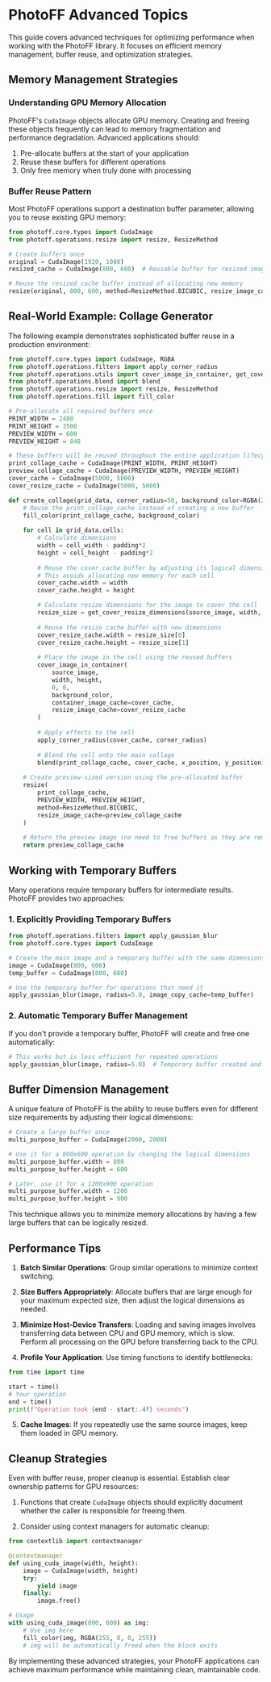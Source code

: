 # PhotoFF Advanced Topics

This guide covers advanced techniques for optimizing performance when working with the PhotoFF library. It focuses on efficient memory management, buffer reuse, and optimization strategies.

## Memory Management Strategies

### Understanding GPU Memory Allocation

PhotoFF's `CudaImage` objects allocate GPU memory. Creating and freeing these objects frequently can lead to memory fragmentation and performance degradation. Advanced applications should:

1. Pre-allocate buffers at the start of your application
2. Reuse these buffers for different operations
3. Only free memory when truly done with processing

### Buffer Reuse Pattern

Most PhotoFF operations support a destination buffer parameter, allowing you to reuse existing GPU memory:

```python
from photoff.core.types import CudaImage
from photoff.operations.resize import resize, ResizeMethod

# Create buffers once
original = CudaImage(1920, 1080)
resized_cache = CudaImage(800, 600)  # Reusable buffer for resized images

# Reuse the resized_cache buffer instead of allocating new memory
resize(original, 800, 600, method=ResizeMethod.BICUBIC, resize_image_cache=resized_cache)
```

## Real-World Example: Collage Generator

The following example demonstrates sophisticated buffer reuse in a production environment:

```python
from photoff.core.types import CudaImage, RGBA
from photoff.operations.filters import apply_corner_radius
from photoff.operations.utils import cover_image_in_container, get_cover_resize_dimensions
from photoff.operations.blend import blend
from photoff.operations.resize import resize, ResizeMethod
from photoff.operations.fill import fill_color

# Pre-allocate all required buffers once
PRINT_WIDTH = 2480
PRINT_HEIGHT = 3500
PREVIEW_WIDTH = 600
PREVIEW_HEIGHT = 848

# These buffers will be reused throughout the entire application lifecycle
print_collage_cache = CudaImage(PRINT_WIDTH, PRINT_HEIGHT)
preview_collage_cache = CudaImage(PREVIEW_WIDTH, PREVIEW_HEIGHT)
cover_cache = CudaImage(5000, 5000)
cover_resize_cache = CudaImage(5000, 5000)

def create_collage(grid_data, corner_radius=50, background_color=RGBA(255, 255, 255, 255), padding=30):
    # Reuse the print_collage_cache instead of creating a new buffer
    fill_color(print_collage_cache, background_color)
    
    for cell in grid_data.cells:
        # Calculate dimensions
        width = cell_width - padding*2
        height = cell_height - padding*2
        
        # Reuse the cover_cache buffer by adjusting its logical dimensions
        # This avoids allocating new memory for each cell
        cover_cache.width = width
        cover_cache.height = height

        # Calculate resize dimensions for the image to cover the cell
        resize_size = get_cover_resize_dimensions(source_image, width, height)
        
        # Reuse the resize cache buffer with new dimensions
        cover_resize_cache.width = resize_size[0]
        cover_resize_cache.height = resize_size[1]
        
        # Place the image in the cell using the reused buffers
        cover_image_in_container(
            source_image,
            width, height,
            0, 0,
            background_color,
            container_image_cache=cover_cache,
            resize_image_cache=cover_resize_cache
        )
        
        # Apply effects to the cell
        apply_corner_radius(cover_cache, corner_radius)
        
        # Blend the cell onto the main collage
        blend(print_collage_cache, cover_cache, x_position, y_position)
    
    # Create preview-sized version using the pre-allocated buffer
    resize(
        print_collage_cache, 
        PREVIEW_WIDTH, PREVIEW_HEIGHT, 
        method=ResizeMethod.BICUBIC,
        resize_image_cache=preview_collage_cache
    )
    
    # Return the preview image (no need to free buffers as they are reused)
    return preview_collage_cache
```

## Working with Temporary Buffers

Many operations require temporary buffers for intermediate results. PhotoFF provides two approaches:

### 1. Explicitly Providing Temporary Buffers

```python
from photoff.operations.filters import apply_gaussian_blur
from photoff.core.types import CudaImage

# Create the main image and a temporary buffer with the same dimensions
image = CudaImage(800, 600)
temp_buffer = CudaImage(800, 600)

# Use the temporary buffer for operations that need it
apply_gaussian_blur(image, radius=5.0, image_copy_cache=temp_buffer)
```

### 2. Automatic Temporary Buffer Management

If you don't provide a temporary buffer, PhotoFF will create and free one automatically:

```python
# This works but is less efficient for repeated operations
apply_gaussian_blur(image, radius=5.0)  # Temporary buffer created and freed internally
```

## Buffer Dimension Management

A unique feature of PhotoFF is the ability to reuse buffers even for different size requirements by adjusting their logical dimensions:

```python
# Create a large buffer once
multi_purpose_buffer = CudaImage(2000, 2000)

# Use it for a 800x600 operation by changing the logical dimensions
multi_purpose_buffer.width = 800
multi_purpose_buffer.height = 600

# Later, use it for a 1200x900 operation
multi_purpose_buffer.width = 1200
multi_purpose_buffer.height = 900
```

This technique allows you to minimize memory allocations by having a few large buffers that can be logically resized.

## Performance Tips

1. **Batch Similar Operations**: Group similar operations to minimize context switching.

2. **Size Buffers Appropriately**: Allocate buffers that are large enough for your maximum expected size, then adjust the logical dimensions as needed.

3. **Minimize Host-Device Transfers**: Loading and saving images involves transferring data between CPU and GPU memory, which is slow. Perform all processing on the GPU before transferring back to the CPU.

4. **Profile Your Application**: Use timing functions to identify bottlenecks:

```python
from time import time

start = time()
# Your operation
end = time()
print(f"Operation took {end - start:.4f} seconds")
```

5. **Cache Images**: If you repeatedly use the same source images, keep them loaded in GPU memory.

## Cleanup Strategies

Even with buffer reuse, proper cleanup is essential. Establish clear ownership patterns for GPU resources:

1. Functions that create `CudaImage` objects should explicitly document whether the caller is responsible for freeing them.

2. Consider using context managers for automatic cleanup:

```python
from contextlib import contextmanager

@contextmanager
def using_cuda_image(width, height):
    image = CudaImage(width, height)
    try:
        yield image
    finally:
        image.free()

# Usage
with using_cuda_image(800, 600) as img:
    # Use img here
    fill_color(img, RGBA(255, 0, 0, 255))
    # img will be automatically freed when the block exits
```

By implementing these advanced strategies, your PhotoFF applications can achieve maximum performance while maintaining clean, maintainable code.